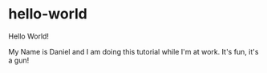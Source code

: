 # hello-world

Hello World!

My Name is Daniel and I am doing this tutorial while I'm at work. It's fun, it's a gun!
